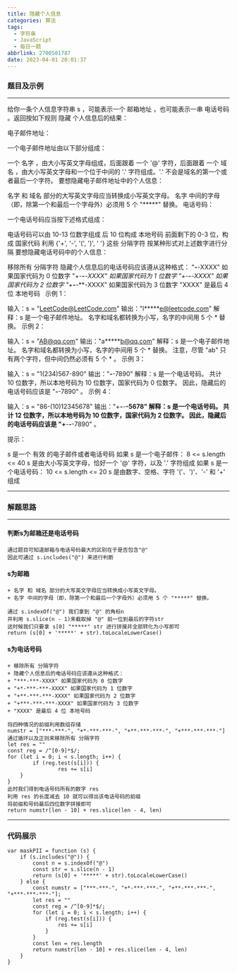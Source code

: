 ```yaml
---
title: 隐藏个人信息
categories: 算法
tags:
  - 字符串
  - JavaScript
  - 每日一题
abbrlink: 2700501787
date: 2023-04-01 20:01:37
---
```


### 题目及示例

---
给你一条个人信息字符串 s ，可能表示一个 邮箱地址 ，也可能表示一串 电话号码 。返回按如下规则 隐藏 个人信息后的结果：

电子邮件地址：

一个电子邮件地址由以下部分组成：

一个 名字 ，由大小写英文字母组成，后面跟着
一个 '@' 字符，后面跟着
一个 域名 ，由大小写英文字母和一个位于中间的 '.' 字符组成。'.' 不会是域名的第一个或者最后一个字符。
要想隐藏电子邮件地址中的个人信息：

名字 和 域名 部分的大写英文字母应当转换成小写英文字母。
名字 中间的字母（即，除第一个和最后一个字母外）必须用 5 个 "*****" 替换。
电话号码：

一个电话号码应当按下述格式组成：

电话号码可以由 10-13 位数字组成
后 10 位构成 本地号码
前面剩下的 0-3 位，构成 国家代码
利用 {'+', '-', '(', ')', ' '} 这些 分隔字符 按某种形式对上述数字进行分隔
要想隐藏电话号码中的个人信息：

移除所有 分隔字符
隐藏个人信息后的电话号码应该遵从这种格式：
"***-***-XXXX" 如果国家代码为 0 位数字
"+*-***-***-XXXX" 如果国家代码为 1 位数字
"+**-***-***-XXXX" 如果国家代码为 2 位数字
"+***-***-***-XXXX" 如果国家代码为 3 位数字
"XXXX" 是最后 4 位 本地号码
 
示例 1：

输入：s = "LeetCode@LeetCode.com"
输出："l*****e@leetcode.com"
解释：s 是一个电子邮件地址。
名字和域名都转换为小写，名字的中间用 5 个 * 替换。
示例 2：

输入：s = "AB@qq.com"
输出："a*****b@qq.com"
解释：s 是一个电子邮件地址。
名字和域名都转换为小写，名字的中间用 5 个 * 替换。
注意，尽管 "ab" 只有两个字符，但中间仍然必须有 5 个 * 。
示例 3：

输入：s = "1(234)567-890"
输出："***-***-7890"
解释：s 是一个电话号码。
共计 10 位数字，所以本地号码为 10 位数字，国家代码为 0 位数字。
因此，隐藏后的电话号码应该是 "***-***-7890" 。
示例 4：

输入：s = "86-(10)12345678"
输出："+**-***-***-5678"
解释：s 是一个电话号码。
共计 12 位数字，所以本地号码为 10 位数字，国家代码为 2 位数字。
因此，隐藏后的电话号码应该是 "+**-***-***-7890" 。
 

提示：

s 是一个 有效 的电子邮件或者电话号码
如果 s 是一个电子邮件：
8 <= s.length <= 40
s 是由大小写英文字母，恰好一个 '@' 字符，以及 '.' 字符组成
如果 s 是一个电话号码：
10 <= s.length <= 20
s 是由数字、空格、字符 '('、')'、'-' 和 '+' 组成

---

### 解题思路
---
#### 判断s为邮箱还是电话号码
```
通过题目可知道邮箱与电话号码最大的区别在于是否包含"@"
因此可通过 s.includes("@") 来进行判断
```
#### s为邮箱
```
+ 名字 和 域名 部分的大写英文字母应当转换成小写英文字母。
+ 名字 中间的字母（即，除第一个和最后一个字母外）必须用 5 个 "*****" 替换。

通过 s.indexOf("@") 我们拿到 "@" 的角标n
并利用 s.slice(n - 1)来截取掉 "@" 前一位到最后的字符str
这时候我们只要拿 s[0] "*****" str 进行拼接并全部转化为小写即可
return (s[0] + '*****' + str).toLocaleLowerCase()
```
#### s为电话号码
```
+ 移除所有 分隔字符
+ 隐藏个人信息后的电话号码应该遵从这种格式：
+ "***-***-XXXX" 如果国家代码为 0 位数字
+ "+*-***-***-XXXX" 如果国家代码为 1 位数字
+ "+**-***-***-XXXX" 如果国家代码为 2 位数字
+ "+***-***-***-XXXX" 如果国家代码为 3 位数字
+ "XXXX" 是最后 4 位 本地号码

将四种情况的前缀利用数组存储
numstr = ["***-***-", "+*-***-***-", "+**-***-***-", "+***-***-***-"]
通过循环以及正则来移除所有 分隔字符
let res = ""
const reg = /^[0-9]*$/;
for (let i = 0; i < s.length; i++) {
        if (reg.test(s[i])) {
                res += s[i]
    }
}
此时我们得到电话号码所有的数字 res
利用 res 的长度减去 10 就可以得出该电话号码的前缀
将前缀和号码最后四位数字拼接即可
return numstr[len - 10] + res.slice(len - 4, len)
```
---
### 代码展示
```
var maskPII = function (s) {
    if (s.includes("@")) {
        const n = s.indexOf("@")
        const str = s.slice(n - 1)
        return (s[0] + '*****' + str).toLocaleLowerCase()
    } else {
        const numstr = ["***-***-", "+*-***-***-", "+**-***-***-", "+***-***-***-"];
        let res = ""
        const reg = /^[0-9]*$/;
        for (let i = 0; i < s.length; i++) {
            if (reg.test(s[i])) {
                res += s[i]
            }
        }
        const len = res.length
        return numstr[len - 10] + res.slice(len - 4, len)
    }
}
```